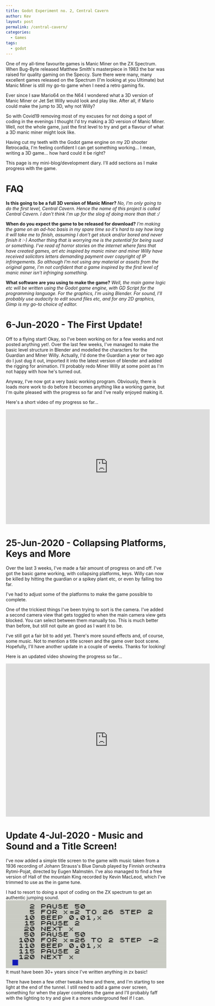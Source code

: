 ```yaml
---
title: Godot Experiment no. 2, Central Cavern
author: Kev
layout: post
permalink: /central-cavern/
categories:
  - Games
tags:
  - godot
---
```



One of my all-time favourite games is Manic Miner on the ZX Spectrum. When Bug-Byte released Matthew Smith's masterpiece in 1983 the bar was raised for quality gaming on the Speccy. Sure there were many, many excellent games released on the Spectrum (I'm looking at you Ultimate) but Manic Miner is still my go-to game when I need a retro gaming fix.

Ever since I saw Mario64 on the N64 I wondered what a 3D version of Manic Miner or Jet Set Willy would look and play like. After all, if Mario could make the jump to 3D, why not Willy?

So with Covid19 removing most of my excuses for not doing a spot of coding in the evenings I thought I'd try making a 3D version of Manic Miner. Well, not the whole game, just the first level to try and get a flavour of what a 3D manic miner might look like.

Having cut my teeth with the Godot game engine on my 2D shooter Retrocadia, I'm feeling confident I can get something working... I mean, writing a 3D game... how hard could it be right?

This page is my mini-blog/development diary. I'll add sections as I make progress with the game.

# FAQ #
**Is this going to be a full 3D version of Manic Miner?**
*No, I'm only going to do the first level, Central Cavern. Hence the name of this project is called Central Cavern.
I don't think I'm up for the slog of doing more than that :/*

**When do you expect the game to be released for download?**
*I'm making the game on an ad-hoc basis in my spare time so it's hard to say how long it will take me to finish, assuming I don't get stuck and/or bored and never finish it :-)
Another thing that is worrying me is the potential for being sued or something. I've read of horror stories on the internet where fans that have created games, art etc inspired by manic miner and miner Willy have received solicitors letters demanding payment over copyright of IP infringements. So although I'm not using any material or assets from the original game, I'm not confident that a game inspired by the first level of manic miner isn't infringing something.*

**What software are you using to make the game?**
*Well, the main game logic etc will be written using the Godot game engine, with GD Script for the programming language.
For the graphics, I'm using Blender. For sound, I'll probably use audacity to edit sound files etc, and for any 2D graphics, Gimp is my go-to choice of editor.*


# 6-Jun-2020 - The First Update! #
Off to a flying start! Okay, so I've been working on for a few weeks and not posted anything yet!. Over the last few weeks, I've managed to make the basic level structure in Blender and modelled the characters for the Guardian and Miner Willy. Actually, I'd done the Guardian a year or two ago do I just dug it out, imported it into the latest version of blender and added the rigging for animation. I'll probably redo Miner Willy at some point as I'm not happy with how he's turned out.

Anyway, I've now got a very basic working program. Obviously, there is loads more work to do before it becomes anything like a working game, but I'm quite pleased with the progress so far and I've really enjoyed making it.

Here's a short video of my progress so far...

<iframe src="https://player.vimeo.com/video/428592264" width="640" height="360" frameborder="0" allow="autoplay; fullscreen" allowfullscreen></iframe>


# 25-Jun-2020 - Collapsing Platforms, Keys and More #
Over the last 3 weeks, I've made a fair amount of progress on and off. I've got the basic game working, with collapsing platforms, keys. Willy can now be killed by hitting the guardian or a spikey plant etc, or even by falling too far.

I've had to adjust some of the platforms to make the game possible to complete.

One of the trickiest things I've been trying to sort is the camera. I've added a second camera view that gets toggled to when the main camera view gets blocked. You can select between them manually too. This is much better than before, but still not quite an good as I want it to be.

I've still got a fair bit to add yet. There's more sound effects and, of course, some music. Not to mention a title screen and the game over boot scene. Hopefully, I'll have another update in a couple of weeks. Thanks for looking!

Here is an updated video showing the progress so far...

<iframe src="https://player.vimeo.com/video/432599450" width="640" height="480" frameborder="0" allow="autoplay; fullscreen" allowfullscreen></iframe>


# Update 4-Jul-2020 - Music and Sound and a Title Screen! #
I've now added a simple title screen to the game with music taken from a 1936 recording of Johann Strauss's Blue Danub played by Finnish orchestra Rytmi-Pojat, directed by Eugen Malmstén. I've also managed to find a free version of Hall of the mountain King recorded by Kevin MacLeod, which I've trimmed to use as the in game tune.

I had to resort to doing a spot of coding on the ZX spectrum to get an authentic jumping sound.
![](/images/central-cavern/jump-code-zxbasic.png)
It must have been 30+ years since I've written anything in zx basic!

There have been a few other tweaks here and there, and I'm starting to see light at the end of the tunnel. I still need to add a game over screen, something for when the player completes the game and I'll probably faff with the lighting to try and give it a more underground feel if I can.
